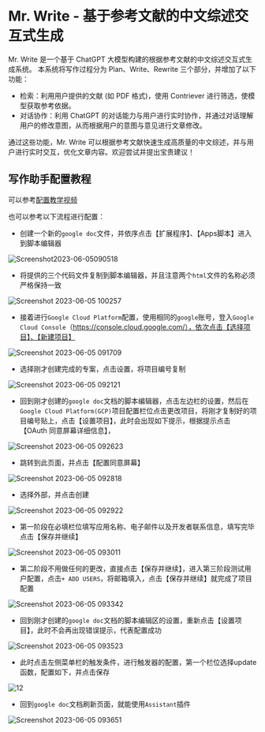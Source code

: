 # Mr. Write - 基于参考文献的中文综述交互式生成

Mr. Write 是一个基于 ChatGPT 大模型构建的根据参考文献的中文综述交互式生成系统。 本系统将写作过程分为 Plan、Write、Rewrite 三个部分，并增加了以下功能：

- 检索：利用用户提供的文献 (如 PDF 格式)，使用 Contriever 进行筛选，使模型获取参考依据。
- 对话协作：利用 ChatGPT 的对话能力与用户进行实时协作，并通过对话理解用户的修改意图，从而根据用户的意图与意见进行文章修改。

通过这些功能，Mr. Write 可以根据参考文献快速生成高质量的中文综述，并与用户进行实时交互，优化文章内容。欢迎尝试并提出宝贵建议！

## 写作助手配置教程

可以参考[配置教学视频](./pic/intro.mp4)

也可以参考以下流程进行配置：

* 创建一个新的`google doc`文件，并依序点击【扩展程序】、【Apps脚本】进入到脚本编辑器

![Screenshot2023-06-05090518](./pic/1.png)





* 将提供的三个代码文件复制到脚本编辑器，并且注意两个`html`文件的名称必须严格保持一致

![Screenshot 2023-06-05 100257](./pic/2.png)





* 接着进行`Google Cloud Platform`配置，使用相同的`google`账号，登入`Google Cloud Console`（https://console.cloud.google.com/），依次点击【选择项目】、【新建项目】

![Screenshot 2023-06-05 091709](./pic/3.png)





* 选择刚才创建完成的专案，点击设置，将项目编号复制

![Screenshot 2023-06-05 092121](./pic/4.png)





* 回到刚才创建的`google doc`文档的脚本编辑器，点击左边栏的设置，然后在`Google Cloud Platform(GCP)`项目配置栏位点击更改项目，将刚才复制好的项目编号贴上，点击【设置项目】，此时会出现如下提示，根据提示点击【OAuth 同意屏幕详细信息】，

![Screenshot 2023-06-05 092623](./pic/5.png)





* 跳转到此页面，并点击【配置同意屏幕】

![Screenshot 2023-06-05 092818](./pic/6.png)





* 选择外部，并点击创建

![Screenshot 2023-06-05 092922](./pic/7.png)





* 第一阶段在必填栏位填写应用名称、电子邮件以及开发者联系信息，填写完毕点击【保存并继续】

![Screenshot 2023-06-05 093011](./pic/8.png)





* 第二阶段不用做任何的更改，直接点击【保存并继续】，进入第三阶段测试用户配置，点击`+ ADD USERS`，将邮箱填入，点击【保存并继续】就完成了项目配置

![Screenshot 2023-06-05 093342](./pic/9.png)





* 回到刚才创建的`google doc`文档的脚本编辑区的设置，重新点击【设置项目】，此时不会再出现错误提示，代表配置成功

![Screenshot 2023-06-05 093523](./pic/10.png)





* 此时点击左侧菜单栏的触发条件，进行触发器的配置，第一个栏位选择update函数，配置如下，并点击保存

![12](pic/12.png)





* 回到`google doc`文档刷新页面，就能使用`Assistant`插件

![Screenshot 2023-06-05 093651](./pic/11.png)